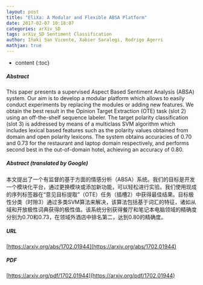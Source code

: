 ```yaml
---
layout: post
title: "EliXa: A Modular and Flexible ABSA Platform"
date: 2017-02-07 10:18:07
categories: arXiv_SD
tags: arXiv_SD Sentiment Classification
author: Iñaki San Vicente, Xabier Saralegi, Rodrigo Agerri
mathjax: true
---
```


* content
{:toc}

##### Abstract
This paper presents a supervised Aspect Based Sentiment Analysis (ABSA) system. Our aim is to develop a modular platform which allows to easily conduct experiments by replacing the modules or adding new features. We obtain the best result in the Opinion Target Extraction (OTE) task (slot 2) using an off-the-shelf sequence labeler. The target polarity classification (slot 3) is addressed by means of a multiclass SVM algorithm which includes lexical based features such as the polarity values obtained from domain and open polarity lexicons. The system obtains accuracies of 0.70 and 0.73 for the restaurant and laptop domain respectively, and performs second best in the out-of-domain hotel, achieving an accuracy of 0.80.

##### Abstract (translated by Google)
本文提出了一个有监督的基于方面的情感分析（ABSA）系统。我们的目标是开发一个模块化平台，通过更换模块或添加新功能，可以轻松进行实验。我们使用现成的序列标签器在“意见目标提取”（OTE）任务（插槽2）中获得最佳结果。目标极性分类（时隙3）通过多类SVM算法来解决，该算法包括基于词汇的特征，诸如从域和开放极性词典获得的极性值。该系统分别获得餐厅和笔记本电脑领域的精确度分别为0.70和0.73，在领域外酒店中排名第二，达到0.80的精确度。

##### URL
[https://arxiv.org/abs/1702.01944](https://arxiv.org/abs/1702.01944)

##### PDF
[https://arxiv.org/pdf/1702.01944](https://arxiv.org/pdf/1702.01944)

